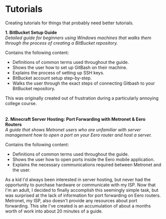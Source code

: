 # Tutorials
Creating tutorials for things that probably need better tutorials.

**1. BitBucket Setup Guide**\
*Detailed guide for beginners using Windows machines that walks them through the process of creating a BitBucket repository.*

Contains the following content:
* Definitions of common terms used throughout the guide.
* Shows the user how to set up GitBash on their machine.
* Explains the process of setting up SSH keys.
* BitBucket account setup step-by-step.
* Walks the user through the exact steps of connecting Gitbash to your BitBucket repository.

This was originally created out of frustration during a particularly annoying college course.
\
\
\
**2. Minecraft Server Hosting: Port Forwarding with Metronet & Eero Routers**\
*A guide that shows Metronet users who are unfamiliar with server management how to open a port on your Eero router and host a server.*

Contains the following content:
* Definitions of common terms used throughout the guide.
* Shows the user how to open ports inside the Eero mobile application.
* Explains the necessary communications required between Metronet and the user.

As a kid I'd always been interested in server hosting, but never had the opportunity to purchase hardware or communicate with my ISP. 
Now that I'm an adult, I decided to finally accomplish this seemingly simple task, but was surprised at the lack of information for port forwarding on Eero routers. Metronet, my ISP, also doesn't provide any resources about port forwarding. This site I've created is an accumulation of about a months worth of work into about 20 minutes of a guide.
